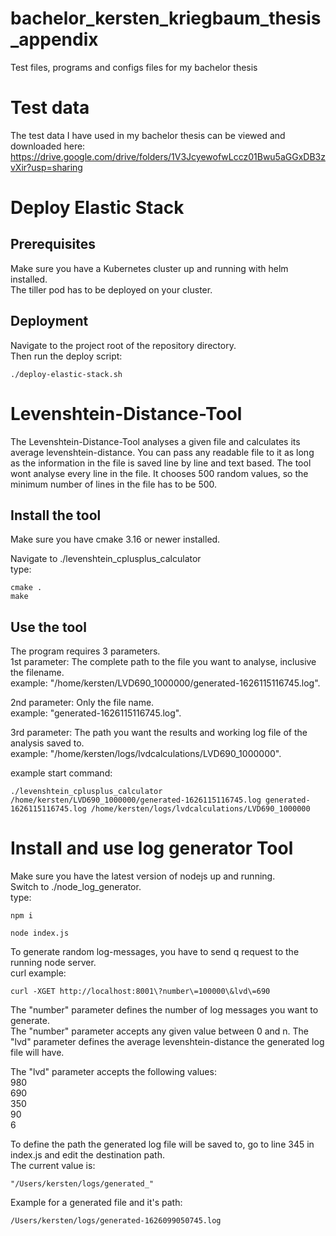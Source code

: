 # bachelor_kersten_kriegbaum_thesis_appendix
Test files, programs and configs files for my bachelor thesis

# Test data
The test data I have used in my bachelor thesis can be viewed and downloaded here:  
<a href="https://drive.google.com/drive/folders/1V3JcyewofwLccz01Bwu5aGGxDB3zvXir?usp=sharing" target="_blank">https://drive.google.com/drive/folders/1V3JcyewofwLccz01Bwu5aGGxDB3zvXir?usp=sharing</a>

# Deploy Elastic Stack
## Prerequisites
Make sure you have a Kubernetes cluster up and running with helm installed.  
The tiller pod has to be deployed on your cluster.

## Deployment
Navigate to the project root of the repository directory.  
Then run the deploy script:  
```
./deploy-elastic-stack.sh
```

# Levenshtein-Distance-Tool
The Levenshtein-Distance-Tool analyses a given file and calculates its average levenshtein-distance. You can pass any readable file to it as long as the information in the file is saved line by line and text based. The tool wont analyse every line in the file. It chooses 500 random values, so the minimum number of lines in the file has to be 500.
## Install the tool
Make sure you have cmake 3.16 or newer installed.  


Navigate to ./levenshtein_cplusplus_calculator  
type:  
```
cmake .
make
```

## Use the tool
The program requires 3 parameters.  
1st parameter: The complete path to the file you want to analyse, inclusive the filename.  
example: "/home/kersten/LVD690_1000000/generated-1626115116745.log".  

2nd parameter: Only the file name.  
example: "generated-1626115116745.log".  

3rd parameter: The path you want the results and working log file of the analysis saved to.  
example: "/home/kersten/logs/lvdcalculations/LVD690_1000000".  

example start command:  
```
./levenshtein_cplusplus_calculator /home/kersten/LVD690_1000000/generated-1626115116745.log generated-1626115116745.log /home/kersten/logs/lvdcalculations/LVD690_1000000
```

# Install and use log generator Tool
Make sure you have the latest version of nodejs up and running.  
Switch to ./node_log_generator.  
type:  
```
npm i

node index.js
```
  
To generate random log-messages, you have to send q request to the running node server.  
curl example:  
```
curl -XGET http://localhost:8001\?number\=100000\&lvd\=690
```
The "number" parameter defines the number of log messages you want to generate.  
The "number" parameter accepts any given value between 0 and n.
The "lvd" parameter defines the average levenshtein-distance the generated log file will have.  
  
The "lvd" parameter accepts the following values:  
980  
690  
350  
90  
6  
  
To define the path the generated log file will be saved to, go to line 345 in index.js and edit the destination path.  
The current value is:  
```
"/Users/kersten/logs/generated_"
```

Example for a generated file and it's path:  
```
/Users/kersten/logs/generated-1626099050745.log
```
